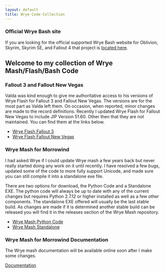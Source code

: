 ```yaml
---
layout: default
title: Wrye-Code-Collection
---
```

### Official Wrye Bash site

If you are looking for the official supported Wrye Bash website for Oblivion, Skyrim, Skyrim SE, and Fallout 4 that project is [located here](https://github.com/wrye-bash/wrye-bash).

## Welcome to my collection of Wrye Mash/Flash/Bash Code

### Fallout 3 and Fallout New Vegas

Valda was kind enough to give me authoritative access to his versions of Wrye Flash for Fallout 3 and Fallout New Vegas. The versions are for the most part as Valda left them. On occasion, when reported, minor changes are made to the record definitions. Recently I updated Wrye Flash for Fallout New Vegas to include JIP Version 51.60.  Other then that they are not maintained.  You can find them at the links below.

- [Wrye Flash Fallout 3](https://www.nexusmods.com/fallout3/mods/11336/?)
- [Wrye Flash Fallout New Vegas](https://www.nexusmods.com/newvegas/mods/35003/?)

### Wrye Mash for Morrowind

I had asked Wrye if I could update Wrye mash a few years back but never really started doing any work on it until recently. I have resolved a few bugs, updated some of the code to more fully support Unicode, and made sure you can still compile it into a standalone exe file.  

There are two options for download, the Python Code and a Standalone EXE.  The python code will always be up to date with any of the current changes but requires Python 2.7.12 or higher installed as well as a few other components. The standalone EXE offered will usually be the last stable build. As changes are made if it is determined another stable build can be released you will find it in the releases section of the Wrye Mash repository.

- [Wrye Mash Python Code](https://github.com/Wrye-Code-Collection/Wrye-Mash/archive/dev-yacoby-wrye.zip)
- [Wrye Mash Standalone](https://github.com/Wrye-Code-Collection/Wrye-Mash/releases)

### Wrye Mash for Morrowind Documentation

The Wrye mash documentation will be available online soon after I make some changes.

[Documentation](wryemash.html)
